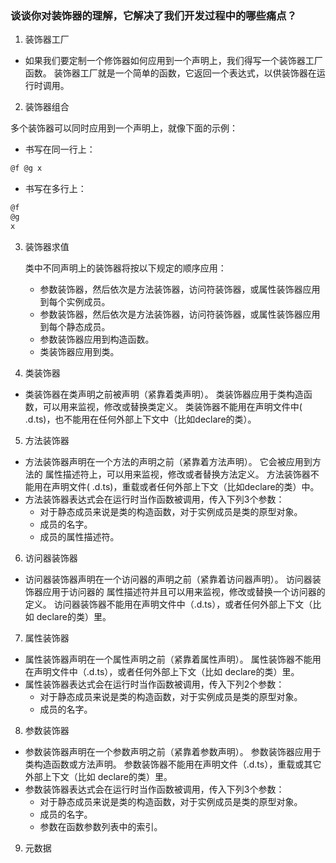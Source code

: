 ### 谈谈你对装饰器的理解，它解决了我们开发过程中的哪些痛点？

1. 装饰器工厂

- 如果我们要定制一个修饰器如何应用到一个声明上，我们得写一个装饰器工厂函数。 装饰器工厂就是一个简单的函数，它返回一个表达式，以供装饰器在运行时调用。

2. 装饰器组合

多个装饰器可以同时应用到一个声明上，就像下面的示例：

- 书写在同一行上：
```javascript
@f @g x
```
- 书写在多行上：
```javascript
@f
@g
x
```

3. 装饰器求值

    类中不同声明上的装饰器将按以下规定的顺序应用：
    - 参数装饰器，然后依次是方法装饰器，访问符装饰器，或属性装饰器应用到每个实例成员。
    - 参数装饰器，然后依次是方法装饰器，访问符装饰器，或属性装饰器应用到每个静态成员。
    - 参数装饰器应用到构造函数。
    - 类装饰器应用到类。

4. 类装饰器

- 类装饰器在类声明之前被声明（紧靠着类声明）。 类装饰器应用于类构造函数，可以用来监视，修改或替换类定义。 类装饰器不能用在声明文件中( .d.ts)，也不能用在任何外部上下文中（比如declare的类）。

5. 方法装饰器

- 方法装饰器声明在一个方法的声明之前（紧靠着方法声明）。 它会被应用到方法的 属性描述符上，可以用来监视，修改或者替换方法定义。 方法装饰器不能用在声明文件( .d.ts)，重载或者任何外部上下文（比如declare的类）中。
- 方法装饰器表达式会在运行时当作函数被调用，传入下列3个参数：
    - 对于静态成员来说是类的构造函数，对于实例成员是类的原型对象。
    - 成员的名字。
    - 成员的属性描述符。

6. 访问器装饰器

- 访问器装饰器声明在一个访问器的声明之前（紧靠着访问器声明）。 访问器装饰器应用于访问器的 属性描述符并且可以用来监视，修改或替换一个访问器的定义。 访问器装饰器不能用在声明文件中（.d.ts），或者任何外部上下文（比如 declare的类）里。

7. 属性装饰器

- 属性装饰器声明在一个属性声明之前（紧靠着属性声明）。 属性装饰器不能用在声明文件中（.d.ts），或者任何外部上下文（比如 declare的类）里。
- 属性装饰器表达式会在运行时当作函数被调用，传入下列2个参数：
    - 对于静态成员来说是类的构造函数，对于实例成员是类的原型对象。
    - 成员的名字。

8. 参数装饰器

- 参数装饰器声明在一个参数声明之前（紧靠着参数声明）。 参数装饰器应用于类构造函数或方法声明。 参数装饰器不能用在声明文件（.d.ts），重载或其它外部上下文（比如 declare的类）里。
- 参数装饰器表达式会在运行时当作函数被调用，传入下列3个参数：
    - 对于静态成员来说是类的构造函数，对于实例成员是类的原型对象。
    - 成员的名字。
    - 参数在函数参数列表中的索引。

9. 元数据
